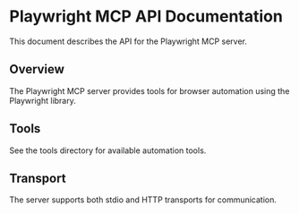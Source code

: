 # Playwright MCP API Documentation

This document describes the API for the Playwright MCP server.

## Overview

The Playwright MCP server provides tools for browser automation using the Playwright library.

## Tools

See the tools directory for available automation tools.

## Transport

The server supports both stdio and HTTP transports for communication.